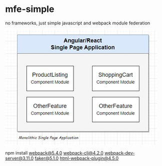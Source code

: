 # mfe-simple
no frameworks, just simple javascript and webpack module federation

![micro front-end simplified architecture ](01-Monolithic-SinglePageApplication.JPG "simplified micro front-end example")

npm install webpack@5.4.0 webpack-cli@4.2.0 webpack-dev-server@3.11.0 faker@5.1.0 html-webpack-plugin@4.5.0